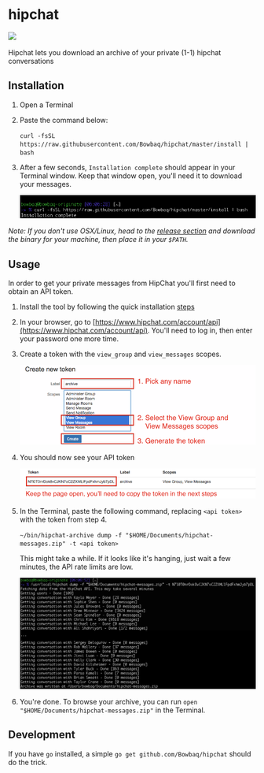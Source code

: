 # hipchat
[![](https://circleci.com/gh/Bowbaq/hipchat/tree/master.svg?&style=shield&circle-token=f1e69183a5aababcc75d5313890189ce6e5a1e2b)](https://circleci.com/gh/Bowbaq/hipchat/tree/master)

Hipchat lets you download an archive of your private (1-1) hipchat conversations

## Installation

1. Open a Terminal
2. Paste the command below:

   `curl -fsSL https://raw.githubusercontent.com/Bowbaq/hipchat/master/install | bash`
3. After a few seconds, `Installation complete` should appear in your Terminal window. Keep that window open,
   you'll need it to download your messages.

   ![Installation](/imgs/installation.png?raw=true "Installation")

*Note: If you don't use OSX/Linux, head to the [release section](https://github.com/Bowbaq/hipchat/releases)
and download the binary for your machine, then place it in your `$PATH`.*

## Usage

In order to get your private messages from HipChat you'll first need to obtain an API token.

1. Install the tool by following the quick installation [steps]((#quick-installation))
2. In your browser, go to [https://www.hipchat.com/account/api](https://www.hipchat.com/account/api). You'll
   need to log in, then enter your password one more time.
3. Create a token with the `view_group` and `view_messages` scopes.

   ![Token Creation](/imgs/create-token.png?raw=true "Token Creation")
4. You should now see your API token

   ![Token Created](/imgs/token-created.png?raw=true "Token Created")
5. In the Terminal, paste the following command, replacing `<api token>` with the token from step 4.

   `~/bin/hipchat-archive dump -f "$HOME/Documents/hipchat-messages.zip" -t <api token>`

   This might take a while. If it looks like it's hanging, just wait a few minutes, the API rate limits are low.

   ![Usage](/imgs/usage.png?raw=true "Usage")

6. You're done. To browse your archive, you can run `open "$HOME/Documents/hipchat-messages.zip"` in the Terminal.

## Development

If you have `go` installed, a simple `go get github.com/Bowbaq/hipchat` should do the trick.
